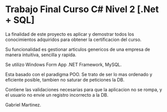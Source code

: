 # Trabajo Final Curso C# Nivel 2 [.Net + SQL]


La finalidad de este proyecto es aplicar y demostrar todos los conocimientos adquiridos para obtener la certificacion del curso.

Su funcionalidad es gestionar articulos genericos de una empresa de manera intuitiva, sencilla y rapida.

Se utilizo Windows Form App .NET Framework, MySQL.

Esta basado con el paradigma POO. Se trato de ser lo mas ordenado y eficiente posible, tambien no saturar de peticiones la DB.

Contiene las validaciones necesarias para que la aplicacion no se rompa, y el usuario no envie un registro incorrecto a la DB.

Gabriel Martinez.

